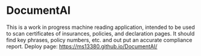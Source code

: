 # DocumentAI
This is a work in progress machine reading application, intended to be used to scan certificates of insurances, policies, and declaration pages.
It should find key phrases, policy numbers, etc. and out put an accurate compliance report. 
Deploy page: https://ms13380.github.io/DocumentAI/
